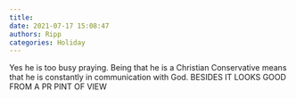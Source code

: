 ```yaml
---
title: 
date: 2021-07-17 15:08:47
authors: Ripp
categories: Holiday
---
```


 Yes he is too busy praying.  Being that he is a Christian Conservative means that he is constantly in communication with God.   BESIDES IT LOOKS GOOD FROM A PR PINT OF VIEW